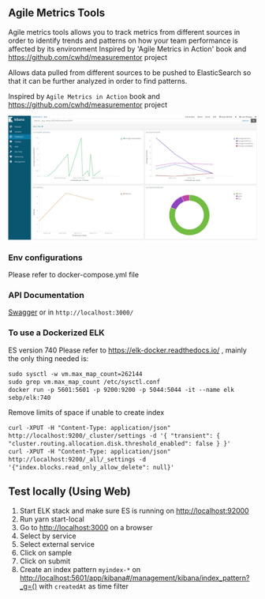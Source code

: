## Agile Metrics Tools

Agile metrics tools allows you to track metrics from different sources in order to identify trends and patterns on how
your team performance is affected by its environment Inspired by 'Agile Metrics in Action' book
and https://github.com/cwhd/measurementor project

Allows data pulled from different sources to be pushed to ElasticSearch so that it can be further analyzed in order to
find patterns.

Inspired by `Agile Metrics in Action` book and https://github.com/cwhd/measurementor project

![alt tag](https://raw.githubusercontent.com/ferzerkerx/agile-metrics-tools/main/screenshots/agile-metrics-tools-1.png)


### Env configurations

Please refer to docker-compose.yml file

### API Documentation

[Swagger](https://petstore.swagger.io/?url=https://raw.githubusercontent.com/patitalabs/agile-metrics-core/main/src/api/resources/agile-metrics-core-open-api.yml)
or in ```http://localhost:3000/ ```

### To use a Dockerized ELK

ES version 740 Please refer to https://elk-docker.readthedocs.io/ , mainly the only thing needed is:

````
sudo sysctl -w vm.max_map_count=262144
sudo grep vm.max_map_count /etc/sysctl.conf
docker run -p 5601:5601 -p 9200:9200 -p 5044:5044 -it --name elk sebp/elk:740
````

Remove limits of space if unable to create index

````
curl -XPUT -H "Content-Type: application/json" http://localhost:9200/_cluster/settings -d '{ "transient": { "cluster.routing.allocation.disk.threshold_enabled": false } }'
curl -XPUT -H "Content-Type: application/json" http://localhost:9200/_all/_settings -d '{"index.blocks.read_only_allow_delete": null}'
````

## Test locally (Using Web)

1. Start ELK stack and make sure ES is running on <http://localhost:92000>
2. Run yarn start-local
3. Go to <http://localhost:3000> on a browser
4. Select by service
5. Select external service
6. Click on sample
7. Click on submit
8. Create an index pattern ``myindex-*`` on <http://localhost:5601/app/kibana#/management/kibana/index_pattern?_g=()>
   with ``createdAt`` as time filter